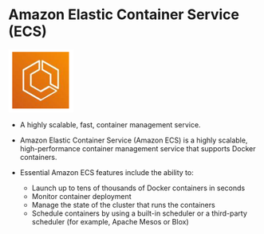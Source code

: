 # Amazon Elastic Container Service (ECS)

![ECS](./images/ecs.png)

- A highly scalable, fast, container management service.

- Amazon Elastic Container Service (Amazon ECS) is a highly scalable, high-performance container management service that supports Docker containers.

- Essential Amazon ECS features include the ability to:
    - Launch up to tens of thousands of Docker containers in seconds
    - Monitor container deployment
    - Manage the state of the cluster that runs the containers
    - Schedule containers by using a built-in scheduler or a third-party scheduler (for example, Apache Mesos or Blox)
